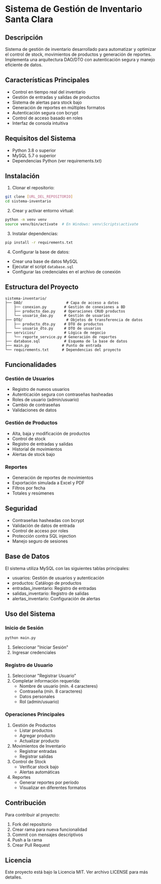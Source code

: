 # Sistema de Gestión de Inventario Santa Clara

## Descripción
Sistema de gestión de inventario desarrollado para automatizar y optimizar el control de stock, movimientos de productos y generación de reportes. Implementa una arquitectura DAO/DTO con autenticación segura y manejo eficiente de datos.

## Características Principales
- Control en tiempo real del inventario
- Gestión de entradas y salidas de productos
- Sistema de alertas para stock bajo
- Generación de reportes en múltiples formatos
- Autenticación segura con bcrypt
- Control de acceso basado en roles
- Interfaz de consola intuitiva

## Requisitos del Sistema
- Python 3.8 o superior
- MySQL 5.7 o superior
- Dependencias Python (ver requirements.txt)

## Instalación

1. Clonar el repositorio:
```bash
git clone [URL_DEL_REPOSITORIO]
cd sistema-inventario
```

2. Crear y activar entorno virtual:
```bash
python -m venv venv
source venv/bin/activate  # En Windows: venv\Scripts\activate
```

3. Instalar dependencias:
```bash
pip install -r requirements.txt
```

4. Configurar la base de datos:
- Crear una base de datos MySQL
- Ejecutar el script `database.sql`
- Configurar las credenciales en el archivo de conexión

## Estructura del Proyecto
```
sistema-inventario/
├── DAO/                    # Capa de acceso a datos
│   ├── conexion.py        # Gestión de conexiones a BD
│   ├── producto_dao.py    # Operaciones CRUD productos
│   └── usuario_dao.py     # Gestión de usuarios
├── DTO/                    # Objetos de transferencia de datos
│   ├── producto_dto.py    # DTO de productos
│   └── usuario_dto.py     # DTO de usuarios
├── servicios/             # Lógica de negocio
│   └── reporte_service.py # Generación de reportes
├── database.sql           # Esquema de la base de datos
├── main.py               # Punto de entrada
└── requirements.txt      # Dependencias del proyecto
```

## Funcionalidades

### Gestión de Usuarios
- Registro de nuevos usuarios
- Autenticación segura con contraseñas hasheadas
- Roles de usuario (admin/usuario)
- Cambio de contraseñas
- Validaciones de datos

### Gestión de Productos
- Alta, baja y modificación de productos
- Control de stock
- Registro de entradas y salidas
- Historial de movimientos
- Alertas de stock bajo

### Reportes
- Generación de reportes de movimientos
- Exportación simulada a Excel y PDF
- Filtros por fecha
- Totales y resúmenes

## Seguridad
- Contraseñas hasheadas con bcrypt
- Validación de datos de entrada
- Control de acceso por roles
- Protección contra SQL injection
- Manejo seguro de sesiones

## Base de Datos
El sistema utiliza MySQL con las siguientes tablas principales:
- usuarios: Gestión de usuarios y autenticación
- productos: Catálogo de productos
- entradas_inventario: Registro de entradas
- salidas_inventario: Registro de salidas
- alertas_inventario: Configuración de alertas

## Uso del Sistema

### Inicio de Sesión
```bash
python main.py
```
1. Seleccionar "Iniciar Sesión"
2. Ingresar credenciales

### Registro de Usuario
1. Seleccionar "Registrar Usuario"
2. Completar información requerida:
   - Nombre de usuario (mín. 4 caracteres)
   - Contraseña (mín. 8 caracteres)
   - Datos personales
   - Rol (admin/usuario)

### Operaciones Principales
1. Gestión de Productos
   - Listar productos
   - Agregar producto
   - Actualizar producto
2. Movimientos de Inventario
   - Registrar entradas
   - Registrar salidas
3. Control de Stock
   - Verificar stock bajo
   - Alertas automáticas
4. Reportes
   - Generar reportes por período
   - Visualizar en diferentes formatos

## Contribución
Para contribuir al proyecto:
1. Fork del repositorio
2. Crear rama para nueva funcionalidad
3. Commit con mensajes descriptivos
4. Push a la rama
5. Crear Pull Request

## Licencia
Este proyecto está bajo la Licencia MIT. Ver archivo LICENSE para más detalles.


